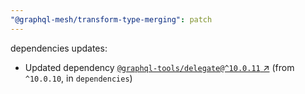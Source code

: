 ```yaml
---
"@graphql-mesh/transform-type-merging": patch
---
```

dependencies updates:
  - Updated dependency [`@graphql-tools/delegate@^10.0.11` ↗︎](https://www.npmjs.com/package/@graphql-tools/delegate/v/10.0.11) (from `^10.0.10`, in `dependencies`)
